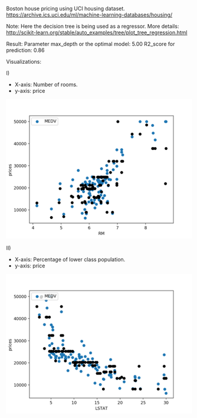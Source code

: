 Boston house pricing using UCI housing dataset. https://archive.ics.uci.edu/ml/machine-learning-databases/housing/

Note: Here the decision tree is being used as a regressor. More details: http://scikit-learn.org/stable/auto_examples/tree/plot_tree_regression.html

Result:
Parameter max_depth or the optimal model: 5.00
R2_score for prediction: 0.86

Visualizations:

I)
 - X-axis: Number of rooms.
 - y-axis: price
 
![RM](./images/RM.png)

II)
 - X-axis: Percentage of lower class population.
 - y-axis: price

![LSTST](./images/LSTAT.png)